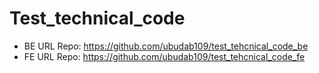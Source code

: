 # Test_technical_code
- BE URL Repo: https://github.com/ubudab109/test_tehcnical_code_be
- FE URL Repo: https://github.com/ubudab109/test_tehcnical_code_fe
